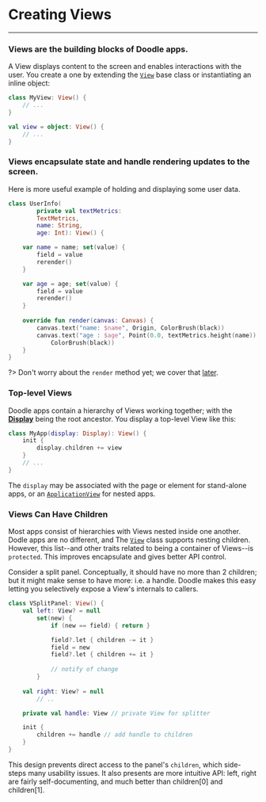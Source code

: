 # Creating Views
----------------

### Views are the building blocks of Doodle apps.

A View displays content to the screen and enables interactions with the user. You create a one by extending
the [`View`]() base class or instantiating an inline object:

```kotlin
class MyView: View() {
    // ...
}

val view = object: View() {
    // ...
}
```

### Views encapsulate state and handle rendering updates to the screen.

Here is more useful example of holding and displaying some user data.

```kotlin
class UserInfo(
        private val textMetrics:
        TextMetrics,
        name: String,
        age: Int): View() {

    var name = name; set(value) {
        field = value
        rerender()
    }

    var age = age; set(value) {
        field = value
        rerender()
    }
    
    override fun render(canvas: Canvas) {
        canvas.text("name: $name", Origin, ColorBrush(black))
        canvas.text("age : $age", Point(0.0, textMetrics.height(name)),
            ColorBrush(black))
    }
}
```
?> Don't worry about the `render` method yet; we cover that [later](rendering.md).

### Top-level Views

Doodle apps contain a hierarchy of Views working together; with the [**Display**](display.md?id=the-display-is-an-apps-root-container)
being the root ancestor. You display a top-level View like this:

```kotlin
class MyApp(display: Display): View() {
    init {
        display.children += view
    }
    // ...
}
```

The `display` may be associated with the page or element for stand-alone apps, or an [`ApplicationView`]() for nested apps.

### Views Can Have Children

Most apps consist of hierarchies with Views nested inside one another. Dodle apps are no different, and The [`View`]() class supports
nesting children. However, this list--and other traits related to being a container of Views--is `protected`. This improves
encapsulate and gives better API control.

Consider a split panel. Conceptually, it should have no more than 2 children; but it might make sense to have more: i.e. a handle.
Doodle makes this easy letting you selectively expose a View's internals to callers.

```kotlin
class VSplitPanel: View() {
    val left: View? = null
        set(new) {
            if (new == field) { return }

            field?.let { children -= it }
            field = new
            field?.let { children += it }
    
            // notify of change
        }
    
    val right: View? = null
        // ..

    private val handle: View // private View for splitter

    init {
        children += handle // add handle to children
    }
}
```

This design prevents direct access to the panel's `children`, which side-steps many usability issues.  It also presents are more
intuitive API: left, right are fairly self-documenting, and much better than children[0] and children[1].